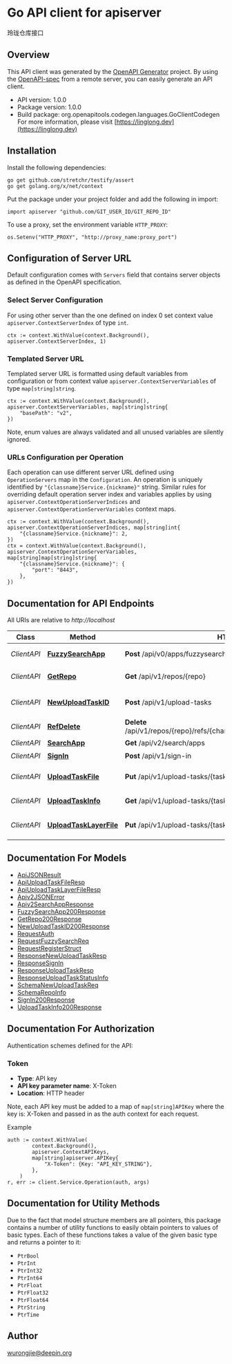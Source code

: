 # Go API client for apiserver

玲珑仓库接口

## Overview
This API client was generated by the [OpenAPI Generator](https://openapi-generator.tech) project.  By using the [OpenAPI-spec](https://www.openapis.org/) from a remote server, you can easily generate an API client.

- API version: 1.0.0
- Package version: 1.0.0
- Build package: org.openapitools.codegen.languages.GoClientCodegen
For more information, please visit [https://linglong.dev](https://linglong.dev)

## Installation

Install the following dependencies:

```shell
go get github.com/stretchr/testify/assert
go get golang.org/x/net/context
```

Put the package under your project folder and add the following in import:

```golang
import apiserver "github.com/GIT_USER_ID/GIT_REPO_ID"
```

To use a proxy, set the environment variable `HTTP_PROXY`:

```golang
os.Setenv("HTTP_PROXY", "http://proxy_name:proxy_port")
```

## Configuration of Server URL

Default configuration comes with `Servers` field that contains server objects as defined in the OpenAPI specification.

### Select Server Configuration

For using other server than the one defined on index 0 set context value `apiserver.ContextServerIndex` of type `int`.

```golang
ctx := context.WithValue(context.Background(), apiserver.ContextServerIndex, 1)
```

### Templated Server URL

Templated server URL is formatted using default variables from configuration or from context value `apiserver.ContextServerVariables` of type `map[string]string`.

```golang
ctx := context.WithValue(context.Background(), apiserver.ContextServerVariables, map[string]string{
	"basePath": "v2",
})
```

Note, enum values are always validated and all unused variables are silently ignored.

### URLs Configuration per Operation

Each operation can use different server URL defined using `OperationServers` map in the `Configuration`.
An operation is uniquely identified by `"{classname}Service.{nickname}"` string.
Similar rules for overriding default operation server index and variables applies by using `apiserver.ContextOperationServerIndices` and `apiserver.ContextOperationServerVariables` context maps.

```golang
ctx := context.WithValue(context.Background(), apiserver.ContextOperationServerIndices, map[string]int{
	"{classname}Service.{nickname}": 2,
})
ctx = context.WithValue(context.Background(), apiserver.ContextOperationServerVariables, map[string]map[string]string{
	"{classname}Service.{nickname}": {
		"port": "8443",
	},
})
```

## Documentation for API Endpoints

All URIs are relative to *http://localhost*

Class | Method | HTTP request | Description
------------ | ------------- | ------------- | -------------
*ClientAPI* | [**FuzzySearchApp**](docs/ClientAPI.md#fuzzysearchapp) | **Post** /api/v0/apps/fuzzysearchapp | 模糊查找App
*ClientAPI* | [**GetRepo**](docs/ClientAPI.md#getrepo) | **Get** /api/v1/repos/{repo} | 查看仓库信息
*ClientAPI* | [**NewUploadTaskID**](docs/ClientAPI.md#newuploadtaskid) | **Post** /api/v1/upload-tasks | generate a new upload task id
*ClientAPI* | [**RefDelete**](docs/ClientAPI.md#refdelete) | **Delete** /api/v1/repos/{repo}/refs/{channel}/{app_id}/{version}/{arch}/{module} | delete a ref from repo
*ClientAPI* | [**SearchApp**](docs/ClientAPI.md#searchapp) | **Get** /api/v2/search/apps | 查找App
*ClientAPI* | [**SignIn**](docs/ClientAPI.md#signin) | **Post** /api/v1/sign-in | 登陆帐号
*ClientAPI* | [**UploadTaskFile**](docs/ClientAPI.md#uploadtaskfile) | **Put** /api/v1/upload-tasks/{task_id}/tar | upload tgz file to upload task
*ClientAPI* | [**UploadTaskInfo**](docs/ClientAPI.md#uploadtaskinfo) | **Get** /api/v1/upload-tasks/{task_id}/status | get upload task status
*ClientAPI* | [**UploadTaskLayerFile**](docs/ClientAPI.md#uploadtasklayerfile) | **Put** /api/v1/upload-tasks/{task_id}/layer | upload layer file to upload task


## Documentation For Models

 - [ApiJSONResult](docs/ApiJSONResult.md)
 - [ApiUploadTaskFileResp](docs/ApiUploadTaskFileResp.md)
 - [ApiUploadTaskLayerFileResp](docs/ApiUploadTaskLayerFileResp.md)
 - [Apiv2JSONError](docs/Apiv2JSONError.md)
 - [Apiv2SearchAppResponse](docs/Apiv2SearchAppResponse.md)
 - [FuzzySearchApp200Response](docs/FuzzySearchApp200Response.md)
 - [GetRepo200Response](docs/GetRepo200Response.md)
 - [NewUploadTaskID200Response](docs/NewUploadTaskID200Response.md)
 - [RequestAuth](docs/RequestAuth.md)
 - [RequestFuzzySearchReq](docs/RequestFuzzySearchReq.md)
 - [RequestRegisterStruct](docs/RequestRegisterStruct.md)
 - [ResponseNewUploadTaskResp](docs/ResponseNewUploadTaskResp.md)
 - [ResponseSignIn](docs/ResponseSignIn.md)
 - [ResponseUploadTaskResp](docs/ResponseUploadTaskResp.md)
 - [ResponseUploadTaskStatusInfo](docs/ResponseUploadTaskStatusInfo.md)
 - [SchemaNewUploadTaskReq](docs/SchemaNewUploadTaskReq.md)
 - [SchemaRepoInfo](docs/SchemaRepoInfo.md)
 - [SignIn200Response](docs/SignIn200Response.md)
 - [UploadTaskInfo200Response](docs/UploadTaskInfo200Response.md)


## Documentation For Authorization


Authentication schemes defined for the API:
### Token

- **Type**: API key
- **API key parameter name**: X-Token
- **Location**: HTTP header

Note, each API key must be added to a map of `map[string]APIKey` where the key is: X-Token and passed in as the auth context for each request.

Example

```golang
auth := context.WithValue(
		context.Background(),
		apiserver.ContextAPIKeys,
		map[string]apiserver.APIKey{
			"X-Token": {Key: "API_KEY_STRING"},
		},
	)
r, err := client.Service.Operation(auth, args)
```


## Documentation for Utility Methods

Due to the fact that model structure members are all pointers, this package contains
a number of utility functions to easily obtain pointers to values of basic types.
Each of these functions takes a value of the given basic type and returns a pointer to it:

* `PtrBool`
* `PtrInt`
* `PtrInt32`
* `PtrInt64`
* `PtrFloat`
* `PtrFloat32`
* `PtrFloat64`
* `PtrString`
* `PtrTime`

## Author

wurongjie@deepin.org

